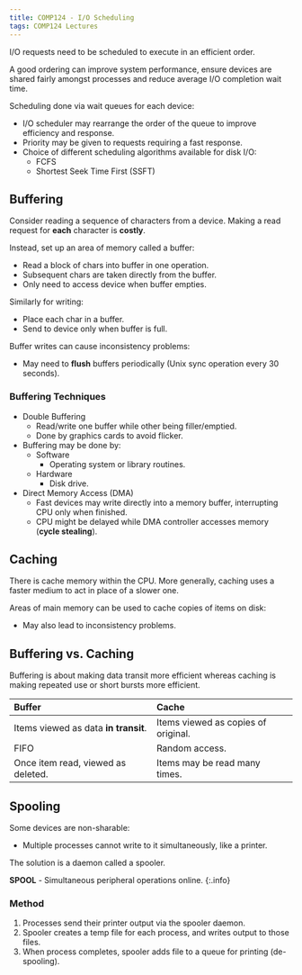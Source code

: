 ```yaml
---
title: COMP124 - I/O Scheduling
tags: COMP124 Lectures
---
```

I/O requests need to be scheduled to execute in an efficient order.

A good ordering can improve system performance, ensure devices are shared fairly amongst processes and reduce average I/O completion wait time.

Scheduling done via wait queues for each device:

* I/O scheduler may rearrange the order of the queue to improve efficiency and response.
* Priority may be given to requests requiring a fast response.
* Choice of different scheduling algorithms available for disk I/O:
	* FCFS
	* Shortest Seek Time First (SSFT)

## Buffering
Consider reading a sequence of characters from a device. Making a read request for **each** character is **costly**.

Instead, set up an area of memory called a buffer:

* Read a block of chars into buffer in one operation.
* Subsequent chars are taken directly from the buffer.
* Only need to access device when buffer empties.

Similarly for writing:

* Place each char in a buffer.
* Send to device only when buffer is full.

Buffer writes can cause inconsistency problems:

* May need to **flush** buffers periodically (Unix sync operation every 30 seconds).

### Buffering Techniques

* Double Buffering
	* Read/write one buffer while other being filler/emptied.
	* Done by graphics cards to avoid flicker.
* Buffering may be done by:
	* Software
		* Operating system or library routines.
	* Hardware
		* Disk drive.
* Direct Memory Access (DMA)
	* Fast devices may write directly into a memory buffer, interrupting CPU only when finished.
	* CPU might be delayed while DMA controller accesses memory (**cycle stealing**).

## Caching
There is cache memory within the CPU. More generally, caching uses a faster medium to act in place of a slower one.

Areas of main memory can be used to cache copies of items on disk:

* May also lead to inconsistency problems.

## Buffering vs. Caching
Buffering is about making data transit more efficient whereas caching is making repeated use or short bursts more efficient.

| Buffer | Cache |
| :-- | :-- |
| Items viewed as data **in transit**. | Items viewed as copies of original. |
| FIFO | Random access. |
| Once item read, viewed as deleted. | Items may be read many times. |

## Spooling
Some devices are non-sharable:

* Multiple processes cannot write to it simultaneously, like a printer.

The solution is a daemon called a spooler.

**SPOOL** - Simultaneous peripheral operations online. 
{:.info}

### Method

1. Processes send their printer output via the spooler daemon.
1. Spooler creates a temp file for each process, and writes output to those files.
1. When process completes, spooler adds file to a queue for printing (de-spooling).